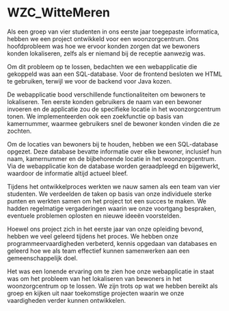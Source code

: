 # WZC_WitteMeren
Als een groep van vier studenten in ons eerste jaar toegepaste informatica, hebben we een project ontwikkeld voor een woonzorgcentrum. Ons hoofdprobleem was hoe we ervoor konden zorgen dat we bewoners konden lokaliseren, zelfs als er niemand bij de receptie aanwezig was.

Om dit probleem op te lossen, bedachten we een webapplicatie die gekoppeld was aan een SQL-database. Voor de frontend besloten we HTML te gebruiken, terwijl we voor de backend voor Java kozen.

De webapplicatie bood verschillende functionaliteiten om bewoners te lokaliseren. Ten eerste konden gebruikers de naam van een bewoner invoeren en de applicatie zou de specifieke locatie in het woonzorgcentrum tonen. We implementeerden ook een zoekfunctie op basis van kamernummer, waarmee gebruikers snel de bewoner konden vinden die ze zochten.

Om de locaties van bewoners bij te houden, hebben we een SQL-database opgezet. Deze database bevatte informatie over elke bewoner, inclusief hun naam, kamernummer en de bijbehorende locatie in het woonzorgcentrum. Via de webapplicatie kon de database worden geraadpleegd en bijgewerkt, waardoor de informatie altijd actueel bleef.

Tijdens het ontwikkelproces werkten we nauw samen als een team van vier studenten. We verdeelden de taken op basis van onze individuele sterke punten en werkten samen om het project tot een succes te maken. We hadden regelmatige vergaderingen waarin we onze voortgang bespraken, eventuele problemen oplosten en nieuwe ideeën voorstelden.

Hoewel ons project zich in het eerste jaar van onze opleiding bevond, hebben we veel geleerd tijdens het proces. We hebben onze programmeervaardigheden verbeterd, kennis opgedaan van databases en geleerd hoe we als team effectief kunnen samenwerken aan een gemeenschappelijk doel.

Het was een lonende ervaring om te zien hoe onze webapplicatie in staat was om het probleem van het lokaliseren van bewoners in het woonzorgcentrum op te lossen. We zijn trots op wat we hebben bereikt als groep en kijken uit naar toekomstige projecten waarin we onze vaardigheden verder kunnen ontwikkelen.